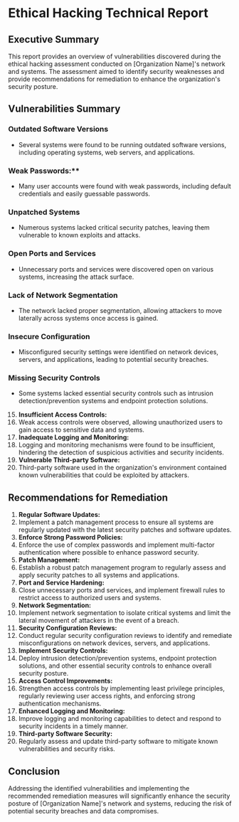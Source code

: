 # Ethical Hacking Technical Report

## Executive Summary
This report provides an overview of vulnerabilities discovered during the ethical hacking assessment conducted on [Organization Name]'s network and systems. The assessment aimed to identify security weaknesses and provide recommendations for remediation to enhance the organization's security posture.

## Vulnerabilities Summary

### Outdated Software Versions
   * Several systems were found to be running outdated software versions, including operating systems, web servers, and applications.
### Weak Passwords:**
   * Many user accounts were found with weak passwords, including default credentials and easily guessable passwords.
### Unpatched Systems
   * Numerous systems lacked critical security patches, leaving them vulnerable to known exploits and attacks.
### Open Ports and Services
   * Unnecessary ports and services were discovered open on various systems, increasing the attack surface.
### Lack of Network Segmentation
   * The network lacked proper segmentation, allowing attackers to move laterally across systems once access is gained.
### Insecure Configuration
   * Misconfigured security settings were identified on network devices, servers, and applications, leading to potential security breaches.
### Missing Security Controls
   * Some systems lacked essential security controls such as intrusion detection/prevention systems and endpoint protection solutions.
15. **Insufficient Access Controls:**
16. Weak access controls were observed, allowing unauthorized users to gain access to sensitive data and systems.
17. **Inadequate Logging and Monitoring:**
18. Logging and monitoring mechanisms were found to be insufficient, hindering the detection of suspicious activities and security incidents.
19. **Vulnerable Third-party Software:**
20. Third-party software used in the organization's environment contained known vulnerabilities that could be exploited by attackers.

## Recommendations for Remediation

1. **Regular Software Updates:**
2. Implement a patch management process to ensure all systems are regularly updated with the latest security patches and software updates.
3. **Enforce Strong Password Policies:**
4. Enforce the use of complex passwords and implement multi-factor authentication where possible to enhance password security.
5. **Patch Management:**
6. Establish a robust patch management program to regularly assess and apply security patches to all systems and applications.
7. **Port and Service Hardening:**
8. Close unnecessary ports and services, and implement firewall rules to restrict access to authorized users and systems.
9. **Network Segmentation:**
10. Implement network segmentation to isolate critical systems and limit the lateral movement of attackers in the event of a breach.
11. **Security Configuration Reviews:**
12. Conduct regular security configuration reviews to identify and remediate misconfigurations on network devices, servers, and applications.
13. **Implement Security Controls:**
14. Deploy intrusion detection/prevention systems, endpoint protection solutions, and other essential security controls to enhance overall security posture.
15. **Access Control Improvements:**
16. Strengthen access controls by implementing least privilege principles, regularly reviewing user access rights, and enforcing strong authentication mechanisms.
17. **Enhanced Logging and Monitoring:**
18. Improve logging and monitoring capabilities to detect and respond to security incidents in a timely manner.
19. **Third-party Software Security:**
20. Regularly assess and update third-party software to mitigate known vulnerabilities and security risks.

## Conclusion
Addressing the identified vulnerabilities and implementing the recommended remediation measures will significantly enhance the security posture of [Organization Name]'s network and systems, reducing the risk of potential security breaches and data compromises.

